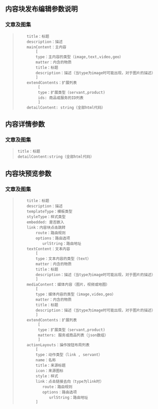 ## 内容块发布编辑参数说明

### 文章及图集

> ```
>     title：标题  
>     description：描述  
>     mainContent：主内容  
>         [  
>         type：主内容的类型（image,text,video,geo）  
>         matter：内含的物质
>         title：标题  
>         description：描述（当type为image时可能出现，对于图片的描述）  
>         ]  
>     extendContents：扩展列表  
>          [  
>          type：扩展类型（servant,product)  
>          ids: 商品或服务的ID列表  
>          ]
>     detailContent: string（全部html代码）
> ```

## 内容详情参数

### 文章及图集

> ```
> title：标题
> detailContent:string（全部html代码）
> ```

## 内容块预览参数

### 文章及图集

> ```
>     title：标题
>     description：描述
>     templateType：模板类型
>     styleType：样式类型
>     embedded: 是否嵌入
>     link：内容块点击跳转
>         route：路由规则
>         options：路由选项
>            urlString：路由地址
>     textContent：文本内容
>         [
>         type：文本内容的类型（text）
>         matter：内含的物质
>         title：标题
>         description：描述（当type为image时可能出现，对于图片的描述）
>         ]
>     mediaContent：媒体内容（图片，视频或地图）
>         [
>         type：媒体内容的类型（image,video,geo）
>         matter：内含的物质
>         title：标题
>         description：描述（当type为image时可能出现，对于图片的描述）
>         ]
>     extendContents：扩展列表  
>          [  
>          type：扩展类型（servant,product)  
>          matters: 服务或商品列表（json数组）
>          ] 
>     actionLayouts：操作按钮布局列表
>         [
>         type：动作类型（link , servant）
>         name：名称
>         title：来源标题
>         icon：来源图标
>         style：样式
>         link：点击链接去向（type为link时）
>            route：路由规则
>            options：路由选项
>               urlString：路由地址
>         ]
> ```



